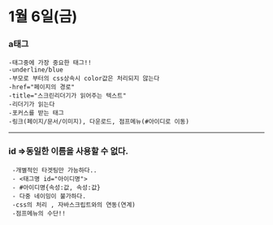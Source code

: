 # 1월 6일(금)

### a태그

    -태그중에 가장 중요한 태그!!
    -underline/blue
    -부모로 부터의 css상속시 color값은 처리되지 않는다
    -href="페이지의 경로"
    -title="스크린리더기가 읽어주는 텍스트"
    -리더기가 읽는다
    -포커스를 받는 태그
    -링크(페이지/문서/이미지), 다운로드, 점프메뉴(#아이디로 이동)

---

### id =>동일한 이름을 사용할 수 없다. 
     -개별적인 타겟팅만 가능하다..
     - <태그명 id="아이디명">
     - #아이디명{속성:값, 속성:값}
     - 다중 네이밍이 불가하다.     
     -css의 처리 , 자바스크립트와의 연동(연계)
     -점프메뉴의 수단!!


 
 












